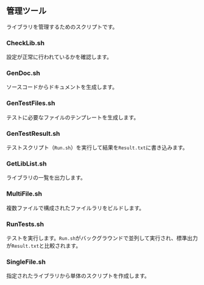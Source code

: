 ## 管理ツール

ライブラリを管理するためのスクリプトです。

### CheckLib.sh

設定が正常に行われているかを確認します。

### GenDoc.sh

ソースコードからドキュメントを生成します。

### GenTestFiles.sh

テストに必要なファイルのテンプレートを生成します。

### GenTestResult.sh

テストスクリプト（`Run.sh`）を実行して結果を`Result.txt`に書き込みます。

### GetLibList.sh

ライブラリの一覧を出力します。

### MultiFile.sh

複数ファイルで構成されたファイルラリをビルドします。

### RunTests.sh

テストを実行します。`Run.sh`がバックグラウンドで並列して実行され、標準出力が`Result.txt`と比較されます。

### SingleFile.sh

指定されたライブラリから単体のスクリプトを作成します。

